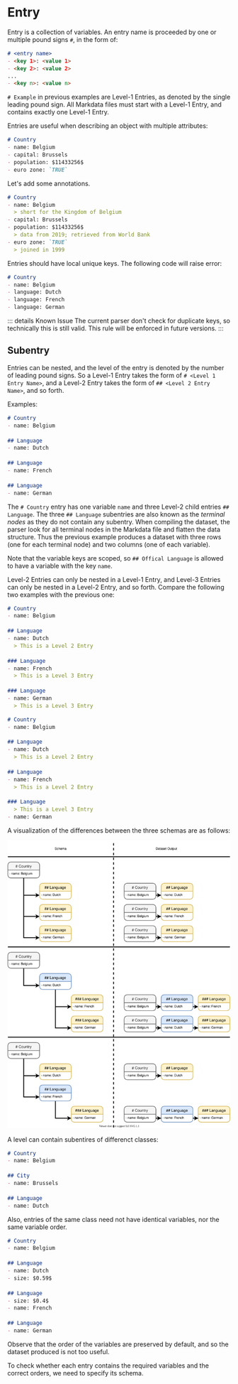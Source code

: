 # Entry

Entry is a collection of variables.
An entry name is proceeded by one or multiple pound signs `#`, in the form of:

```markdown
# <entry name>
- <key 1>: <value 1>
- <key 2>: <value 2>
...
- <key n>: <value n>
```
`# Example` in previous examples are Level-1 Entries, as denoted by the single leading pound sign.
All Markdata files must start with a Level-1 Entry, and contains exactly one Level-1 Entry.

Entries are useful when describing an object with multiple attributes:

```markdown
# Country
- name: Belgium
- capital: Brussels
- population: $11433256$
- euro zone: `TRUE`
```

<EditorLite item="entry1" />

Let's add some annotations.
```markdown
# Country
- name: Belgium
  > short for the Kingdom of Belgium
- capital: Brussels
- population: $11433256$
  > data from 2019; retrieved from World Bank
- euro zone: `TRUE`
  > joined in 1999
```

<EditorLite item="entry2" />

Entries should have local unique keys.
The following code will raise error:
```markdown
# Country
- name: Belgium
- language: Dutch
- language: French
- language: German
```
::: details Known Issue
The current parser don't check for duplicate keys, so technically this is still valid.
This rule will be enforced in future versions.
:::

## Subentry

Entries can be nested, and the level of the entry is denoted by the number of leading pound signs.
So a Level-1 Entry takes the form of `# <Level 1 Entry Name>`, and a Level-2 Entry takes the form of `## <Level 2 Entry Name>`, and so forth.

Examples:
```markdown
# Country
- name: Belgium

## Language
- name: Dutch

## Language
- name: French

## Language
- name: German
```
<EditorLite item="entry3" />

The `# Country` entry has one variable `name` and three Level-2 child entries `## Language`.
The three `## Language`  subentries are also known as the *terminal nodes* as they do not contain any subentry.
When compiling the dataset, the parser look for all terminal nodes in the Markdata file and flatten the data structure.
Thus the previous example produces a dataset with three rows (one for each terminal node) and two columns (one of each variable).

Note that the variable keys are scoped, so `## Offical Language` is allowed to have a variable with the key `name`.

Level-2 Entries can only be nested in a Level-1 Entry, and Level-3 Entries can only be nested in a Level-2 Entry, and so forth.
Compare the following two examples with the previous one:
```markdown
# Country
- name: Belgium

## Language
- name: Dutch
  > This is a Level 2 Entry

### Language
- name: French
  > This is a Level 3 Entry

### Language
- name: German
  > This is a Level 3 Entry
```
<EditorLite item="entry4" />

```markdown
# Country
- name: Belgium

## Language
- name: Dutch
  > This is a Level 2 Entry

## Language
- name: French
  > This is a Level 2 Entry

### Language
  > This is a Level 3 Entry
- name: German
```

<EditorLite item="entry5" />

A visualization of the differences between the three schemas are as follows:

![tree](./tree.svg)


A level can contain subentires of differenct classes:

```markdown
# Country
- name: Belgium

## City
- name: Brussels

## Language
- name: Dutch
```

<EditorLite item="entry6" />

Also, entries of the same class need not have identical variables, nor the same variable order.
```markdown
# Country
- name: Belgium

## Language
- name: Dutch
- size: $0.59$

## Language
- size: $0.4$
- name: French

## Language
- name: German
```


<EditorLite item="entry7" />

Observe that the order of the variables are preserved by default, and so the dataset produced is not too useful.

To check whether each entry contains the required variables and the correct orders, we need to specify its schema.

